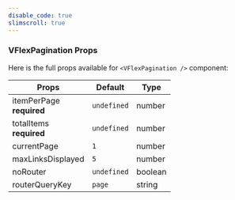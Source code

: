 ```yaml
---
disable_code: true
slimscroll: true
---
```


### VFlexPagination Props

Here is the full props available for `<VFlexPagination />` component:

| Props                         | Default                                       | Type    |
| ----------------------------- | --------------------------------------------- | ------- |
| itemPerPage<br />**required** | <span class="is-undefined">`undefined`</span> | number  |
| totalItems<br />**required**  | <span class="is-undefined">`undefined`</span> | number  |
| currentPage                   | <span class="is-number">`1`</span>            | number  |
| maxLinksDisplayed             | <span class="is-number">`5`</span>            | number  |
| noRouter                      | <span class="is-undefined">`undefined`</span> | boolean |
| routerQueryKey                | <span class="is-string">`page`</span>         | string  |
